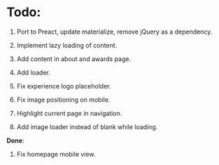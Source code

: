 # Todo:

1. Port to Preact, update materialize, remove jQuery as a dependency.

2. Implement lazy loading of content.

3. Add content in about and awards page.

4. Add loader.

5. Fix experience logo placeholder.

6. Fix image positioning on mobile.

7. Highlight current page in navigation.

8. Add image loader instead of blank while loading.

**Done**:

1. Fix homepage mobile view.